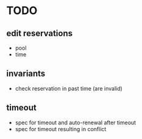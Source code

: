 # TODO

## edit reservations

- pool
- time

## invariants

- check reservation in past time (are invalid)

## timeout

- spec for timeout and auto-renewal after timeout
- spec for timeout resulting in conflict
